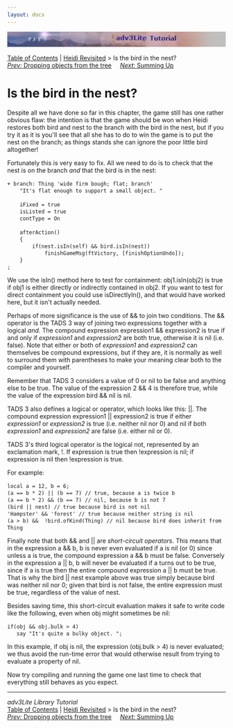 ```yaml
---
layout: docs
---
```

<div class="topbar">

<img src="topbar.jpg" data-border="0" />

</div>

<div class="nav">

<a href="toc.html" class="nav">Table of Contents</a> \|
<a href="revisit.html" class="nav">Heidi Revisited</a> \> Is the bird in
the nest?  
<span class="navnp"><a href="dropping.html" class="nav"><em>Prev:</em> Dropping objects from
the tree</a>    
<a href="summing.html" class="nav"><em>Next:</em> Summing Up</a>    
</span>

</div>

<div class="main">

# Is the bird in the nest?

Despite all we have done so far in this chapter, the game still has one
rather obvious flaw: the intention is that the game should be won when
Heidi restores both bird and nest to the branch with the bird in the
nest, but if you try it as it is you'll see that all she has to do to
win the game is to put the nest on the branch; as things stands she can
ignore the poor little bird altogether!

Fortunately this is very easy to fix. All we need to do is to check that
the nest is on the branch *and* that the bird is in the nest:

<div class="code">

    + branch: Thing 'wide firm bough; flat; branch'
        "It's flat enough to support a small object. "
        
        iFixed = true
        isListed = true
        contType = On
        
        afterAction()
        {
            if(nest.isIn(self) && bird.isIn(nest))
                finishGameMsg(ftVictory, [finishOptionUndo]);
        }
    ;

</div>

We use the <span class="code">isIn()</span> method here to test for
containment: <span class="code">obj1.isIn(obj2)</span> is true if obj1
is either directly or indirectly contained in obj2. If you want to test
for direct containment you could use
<span class="code">isDirectlyIn()</span>, and that would have worked
here, but it isn't actually needed.

Perhaps of more significance is the use of <span class="code">&&</span>
to join two conditions. The <span class="code">&&</span> operator is the
TADS 3 way of joining two expressions together with a logical *and*. The
compound expression <span class="code">expression1 && expression2</span>
is true if and only if *expression1* and *expression2* are both true,
otherwise it is nil (i.e. false). Note that either or both of
*expression1* and *expression2* can themselves be compound expressions,
but if they are, it is normally as well to surround them with
parentheses to make your meaning clear both to the compiler and
yourself.

Remember that TADS 3 considers a value of 0 or nil to be false and
anything else to be true. The value of the expression
<span class="code">2 && 4 </span>is therefore true, while the value of
the expression <span class="code">bird && nil</span> is nil.

TADS 3 also defines a logical or operator, which looks like this:
<span class="code">\|\|</span>. The compound expression
<span class="code">expression1 \|\| expression2</span> is true if either
*expression1* or *expression2* is true (i.e. neither nil nor 0) and nil
if both *expression1* and *expression2* are false (i.e. either nil or
0).

TADS 3's third logical operator is the logical not, represented by an
exclamation mark, <span class="code">!</span>. If
<span class="code">expression</span> is true then
<span class="code">!expression</span> is nil; if
<span class="code">expression</span> is nil then
<span class="code">!expression</span> is true.

For example:

<div class="code">

    local a = 12, b = 6;
    (a == b * 2) || (b == 7) // true, because a is twice b
    (a == b * 2) && (b == 7) // nil, because b is not 7
    (bird || nest) // true because bird is not nil
    'Hampster' && 'forest' // true because neither string is nil
    (a > b) &&  !bird.ofKind(Thing) // nil because bird does inherit from Thing

</div>

Finally note that both <span class="code">&&</span> and
<span class="code">\|\|</span> are *short-circuit operators*. This means
that in the expression <span class="code">a && b</span>,
<span class="code">b</span> is never even evaluated if
<span class="code">a</span> is nil (or 0) since unless
<span class="code">a</span> is true, the compound expression
<span class="code">a && b</span> must be false. Conversely in the
expression <span class="code">a \|\| b</span>,
<span class="code">b</span> will never be evaluated if
<span class="code">a</span> turns out to be true, since if
<span class="code">a</span> is true then the entire compound expression
<span class="code">a \|\| b</span> must be true. That is why the
<span class="code">bird \|\| nest</span> example above was true simply
because <span class="code">bird</span> was neither nil nor 0; given that
<span class="code">bird</span> is not false, the entire expression must
be true, regardless of the value of <span class="code">nest</span>.

Besides saving time, this short-circuit evaluation makes it safe to
write code like the following, even when <span class="code">obj</span>
might sometimes be nil:

<div class="code">

    if(obj && obj.bulk > 4)
       say "It's quite a bulky object. ";

</div>

In this example, if <span class="code">obj</span> is nil, the expression
<span class="code">(obj.bulk \> 4)</span> is never evaluated; we thus
avoid the run-time error that would otherwise result from trying to
evaluate a property of nil.

Now try compiling and running the game one last time to check that
everything still behaves as you expect.

</div>

------------------------------------------------------------------------

<div class="navb">

*adv3Lite Library Tutorial*  
<a href="toc.html" class="nav">Table of Contents</a> \|
<a href="revisit.html" class="nav">Heidi Revisited</a> \> Is the bird in
the nest?  
<span class="navnp"><a href="dropping.html" class="nav"><em>Prev:</em> Dropping objects from
the tree</a>    
<a href="summing.html" class="nav"><em>Next:</em> Summing Up</a>    
</span>

</div>
